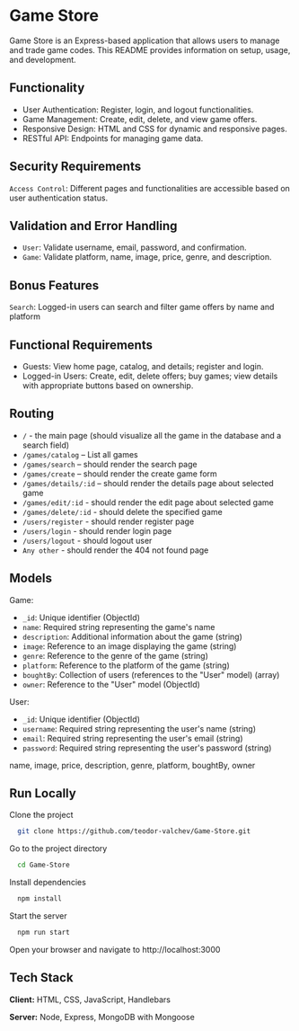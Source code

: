 
# Game Store

Game Store is an Express-based application that allows users to manage and trade game codes. This README provides information on setup, usage, and development.

## Functionality

- User Authentication: Register, login, and logout functionalities.
- Game Management: Create, edit, delete, and view game offers.
- Responsive Design: HTML and CSS for dynamic and responsive pages.
- RESTful API: Endpoints for managing game data.

## Security Requirements

`Access Control`: Different pages and functionalities are accessible based on user authentication status.

## Validation and Error Handling

- `User`: Validate username, email, password, and confirmation.
- `Game`: Validate platform, name, image, price, genre, and description.

## Bonus Features

`Search`: Logged-in users can search and filter game offers by name and platform
## Functional Requirements

- Guests: View home page, catalog, and details; register and login.
- Logged-in Users: Create, edit, delete offers; buy games; view details with appropriate buttons based on ownership.

## Routing

- `/` - the main page (should visualize all the game in the database and a search field)
- `/games/catalog` – List all games 
- `/games/search` – should render the search page
- `/games/create` – should render the create game form
- `/games/details/:id` – should render the details page about selected game
- `/games/edit/:id` - should render the edit page about selected game
- `/games/delete/:id` - should delete the specified game
- `/users/register` - should render register page
- `/users/login` - should render login page
- `/users/logout` - should logout user
- `Any other` - should render the 404 not found page

## Models
Game:

- `_id`: Unique identifier (ObjectId)
- `name`: Required string representing the game's name
- `description`: Additional information about the game (string)
- `image`: Reference to an image displaying the game (string)
- `genre`: Reference to the genre of the game (string)
- `platform`: Reference to the platform of the game (string)
- `boughtBy`: Collection of users (references to the "User" model) (array)
- `owner`:  Reference to the "User" model (ObjectId)

User:

- `_id`: Unique identifier (ObjectId)
- `username`: Required string representing the user's name (string)
- `email`: Required string representing the user's email (string)
- `password`: Required string representing the user's password (string)

name, image, price, description, genre, platform, boughtBy, owner
## Run Locally

Clone the project

```bash
  git clone https://github.com/teodor-valchev/Game-Store.git
```

Go to the project directory

```bash
  cd Game-Store
```

Install dependencies

```bash
  npm install
```

Start the server

```bash
  npm run start
```
Open your browser and navigate to http://localhost:3000

## Tech Stack

**Client:** HTML, CSS, JavaScript, Handlebars

**Server:** Node, Express, MongoDB with Mongoose
